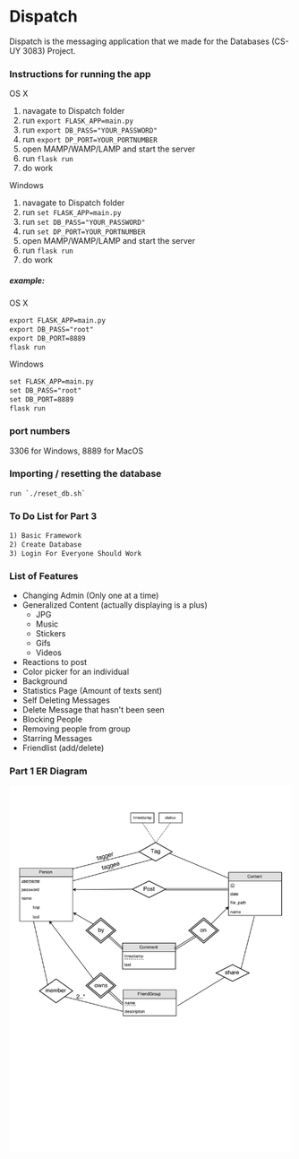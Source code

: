 # Dispatch
Dispatch is the messaging application that we made for the Databases (CS-UY 3083) Project. 

### Instructions for running the app
OS X  
  1) navagate to Dispatch folder  
  1) run `export FLASK_APP=main.py`  
  2) run `export DB_PASS="YOUR_PASSWORD"`  
  3) run `export DP_PORT=YOUR_PORTNUMBER`  
  4) open MAMP/WAMP/LAMP and start the server  
  5) run `flask run`  
  6) do work  

Windows  
  1) navagate to Dispatch folder  
  1) run `set FLASK_APP=main.py`  
  2) run `set DB_PASS="YOUR_PASSWORD"`  
  3) run `set DP_PORT=YOUR_PORTNUMBER`  
  4) open MAMP/WAMP/LAMP and start the server  
  5) run `flask run`  
  6) do work  


##### example:
OS X
```
export FLASK_APP=main.py
export DB_PASS="root"
export DB_PORT=8889
flask run
```

Windows
```
set FLASK_APP=main.py
set DB_PASS="root"
set DB_PORT=8889
flask run
```

### port numbers
3306 for Windows, 8889 for MacOS

### Importing / resetting the database
	run `./reset_db.sh`


### To Do List for Part 3
	1) Basic Framework
	2) Create Database
	3) Login For Everyone Should Work

### List of Features
  - Changing Admin (Only one at a time)
  - Generalized Content (actually displaying is a plus)
    * JPG
    * Music
    * Stickers
    * Gifs
    * Videos
  - Reactions to post
  - Color picker for an individual
  - Background
  - Statistics Page (Amount of texts sent)
  - Self Deleting Messages
  - Delete Message that hasn't been seen
  - Blocking People
  - Removing people from group
  - Starring Messages
  - Friendlist (add/delete)

### Part 1 ER Diagram
![Part 1 ER](/docs/Part1_ER.png)
